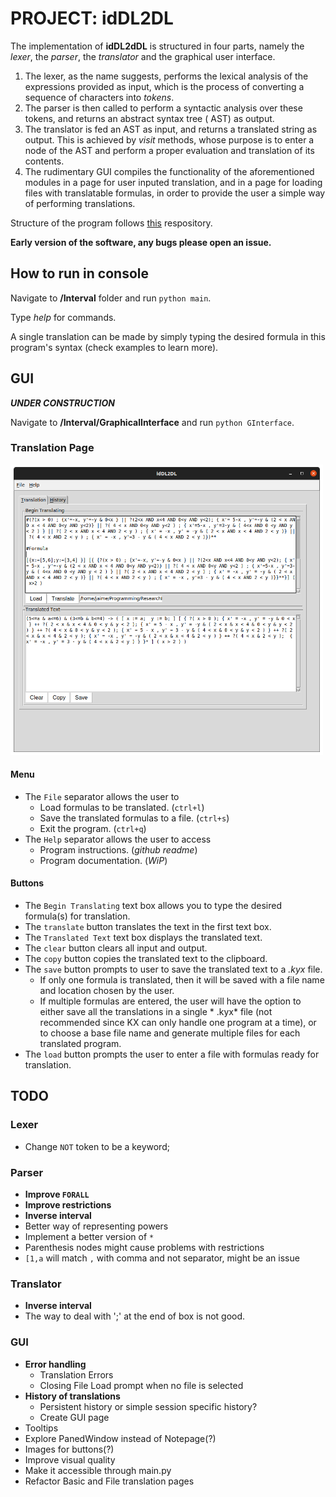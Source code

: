 # PROJECT: idDL2DL

The implementation of **idDL2dDL** is structured in four parts, namely the *lexer*, the *parser*, the *translator* and
the graphical user interface.

1. The lexer, as the name suggests, performs the lexical analysis of the expressions provided as input, which is the
   process of converting a sequence of characters into *tokens*.
2. The parser is then called to perform a syntactic analysis over these tokens, and returns an abstract syntax tree (
   AST) as output.
3. The translator is fed an AST as input, and returns a translated string as output. This is achieved by *visit*
   methods, whose purpose is to enter a node of the AST and perform a proper evaluation and translation of its contents.
4. The rudimentary GUI compiles the functionality of the aforementioned modules in a page for user inputed translation,
   and in a page for loading files with translatable formulas, in order to provide the user a simple way of performing
   translations.

Structure of the program follows [this](https://github.com/davidcallanan/py-myopl-code) respository.

**Early version of the software, any bugs please open an issue.**

## How to run in console

Navigate to **/Interval** folder and run `python main`.

Type *help* for commands.

A single translation can be made by simply typing the desired formula in this program's syntax (check examples to learn
more).

## GUI

**_UNDER CONSTRUCTION_**

Navigate to **/Interval/GraphicalInterface** and run
`python GInterface`.

### Translation Page

<img src="/Resources/TranslationGUI.png" width="500">

#### Menu
- The `File` separator allows the user to
    - Load formulas to be translated. (`ctrl+l`)
    - Save the translated formulas to a file. (`ctrl+s`)
    - Exit the program. (`ctrl+q`)
- The `Help` separator allows the user to access
    - Program instructions. (*github readme*)
    - Program documentation. (*WiP*)

#### Buttons
- The `Begin Translating` text box allows you to type the desired formula(s) for translation.
- The `translate` button translates the text in the first text box.
- The `Translated Text` text box displays the translated text.
- The `clear` button clears all input and output.
- The `copy` button copies the translated text to the clipboard.
- The `save` button prompts to user to save the translated text to a *.kyx* file.
    - If only one formula is translated, then it will be saved with a file name and location chosen by the user.
    - If multiple formulas are entered, the user will have the option to either save all the translations in a single *
      .kyx* file (not recommended since KX can only handle one program at a time), or to choose a base file name and
      generate multiple files for each translated program.
- The `load` button prompts the user to enter a file with formulas ready for translation.

## TODO

### Lexer

- Change `NOT` token to be a keyword;

### Parser
- **Improve `FORALL`**
- **Improve restrictions**
- **Inverse interval**
- Better way of representing powers
- Implement a better version of `*`
- Parenthesis nodes might cause problems with restrictions
- `[1,a` will match `,` with comma and not separator, might be an issue

### Translator  
- **Inverse interval** 
- The way to deal with ';' at the end of box is not good.

### GUI 
- **Error handling**
   - Translation Errors
   - Closing File Load prompt when no file is selected
- **History of translations**
   - Persistent history or simple session specific history?
   - Create GUI page
- Tooltips
- Explore PanedWindow instead of Notepage(?)
- Images for buttons(?) 
- Improve visual quality
- Make it accessible through main.py 
- Refactor Basic and File translation pages

